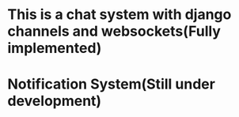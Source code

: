 # This is a chat system with django channels and websockets(Fully implemented)
# Notification System(Still under development)